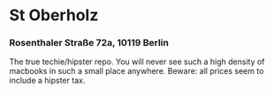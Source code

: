 <h1>St Oberholz</h1>
<h3>Rosenthaler Straße 72a, 10119 Berlin</h3>
<p>The true techie/hipster repo. You will never see such a high density of macbooks in such a small place anywhere. Beware: all prices seem to include a hipster tax.</p>